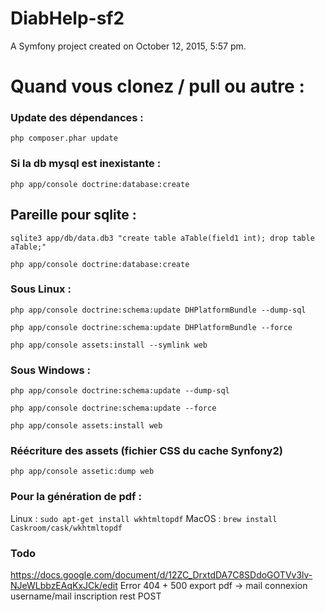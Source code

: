 DiabHelp-sf2
============

A Symfony project created on October 12, 2015, 5:57 pm.


# Quand vous clonez / pull ou autre :

### Update des dépendances :
`php composer.phar update`

### Si la db mysql est inexistante :
`php app/console doctrine:database:create`

## Pareille pour sqlite :
`sqlite3 app/db/data.db3 "create table aTable(field1 int); drop table aTable;"`

`php app/console doctrine:database:create`

### Sous Linux :
`php app/console doctrine:schema:update DHPlatformBundle --dump-sql`

`php app/console doctrine:schema:update DHPlatformBundle --force`

`php app/console assets:install --symlink web`

### Sous Windows :
`php app/console doctrine:schema:update --dump-sql`

`php app/console doctrine:schema:update --force`

`php app/console assets:install web`

### Réécriture des assets (fichier CSS du cache Synfony2)
`php app/console assetic:dump web`

### Pour la génération de pdf :
Linux : 
`sudo apt-get install wkhtmltopdf`
MacOS :
`brew install Caskroom/cask/wkhtmltopdf`

### Todo
https://docs.google.com/document/d/12ZC_DrxtdDA7C8SDdoGOTVv3lv-NJeWLbbzEAqKxJCk/edit
Error 404 + 500
export pdf -> mail
connexion username/mail
inscription rest POST
